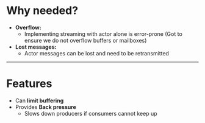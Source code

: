 

# Why needed?

  - **Overflow:** 
    - Implementing streaming with actor alone is error-prone (Got to ensure we do not overflow buffers or mailboxes)
  - **Lost messages:**
    - Actor messages can be lost and need to be retransmitted

--- 

# Features

  - Can **limit buffering**
  - Provides **Back pressure**
    - Slows down producers if consumers cannot keep up



